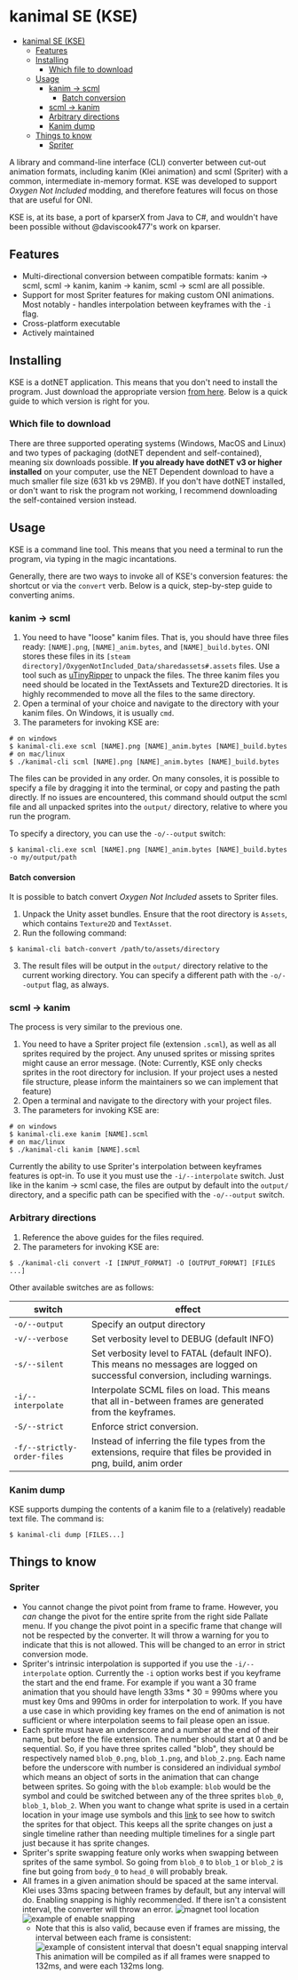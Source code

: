 ﻿# kanimal SE (KSE)

- [kanimal SE (KSE)](#kanimal-se--kse-)
  * [Features](#features)
  * [Installing](#installing)
    + [Which file to download](#which-file-to-download)
  * [Usage](#usage)
    + [kanim → scml](#kanim---scml)
      - [Batch conversion](#batch-conversion)
    + [scml → kanim](#scml---kanim)
    + [Arbitrary directions](#arbitrary-directions)
    + [Kanim dump](#kanim-dump)
  * [Things to know](#things-to-know)
    + [Spriter](#spriter)

A library and command-line interface (CLI) converter between cut-out animation formats, including kanim (Klei animation) and scml (Spriter) with a common, intermediate in-memory format. KSE was developed to support *Oxygen Not Included* modding, and therefore features will focus on those that are useful for ONI.

KSE is, at its base, a port of kparserX from Java to C#, and wouldn't have been possible without @daviscook477's work on kparser.

## Features

* Multi-directional conversion between compatible formats: kanim → scml, scml → kanim, kanim → kanim, scml → scml are all possible.
* Support for most Spriter features for making custom ONI animations. Most notably - handles interpolation between keyframes with the `-i` flag.
* Cross-platform executable
* Actively maintained

## Installing

KSE is a dotNET application. This means that you don't need to install the program. Just download the appropriate version [from here](https://github.com/skairunner/kanimal-SE/releases). Below is a quick guide to which version is right for you.

### Which file to download

There are three supported operating systems (Windows, MacOS and Linux) and two types of packaging (dotNET dependent and self-contained), meaning six downloads possible. **If you already have dotNET v3 or higher installed** on your computer, use the NET Dependent download to have a much smaller file size (631 kb vs 29MB). If you don't have dotNET installed, or don't want to risk the program not working, I recommend downloading the self-contained version instead.  

## Usage

KSE is a command line tool. This means that you need a terminal to run the program, via typing in the magic incantations.

Generally, there are two ways to invoke all of KSE's conversion features: the shortcut or via the `convert` verb. Below is a quick, step-by-step guide to converting anims.

### kanim → scml

1. You need to have "loose" kanim files. That is, you should have three files ready: `[NAME].png`, `[NAME]_anim.bytes`, and `[NAME]_build.bytes`. ONI stores these files in its `[steam directory]/OxygenNotIncluded_Data/sharedassets#.assets` files. Use a tool such as [uTinyRipper](https://github.com/mafaca/UtinyRipper) to unpack  the files. The three kanim files you need should be located in the TextAssets and Texture2D directories. It is highly recommended to move all the files to the same directory.
2. Open a terminal of your choice and navigate to the directory with your kanim files. On Windows, it is usually `cmd`.
3. The parameters for invoking KSE are:
```
# on windows
$ kanimal-cli.exe scml [NAME].png [NAME]_anim.bytes [NAME]_build.bytes
# on mac/linux
$ ./kanimal-cli scml [NAME].png [NAME]_anim.bytes [NAME]_build.bytes
```
The files can be provided in any order. On many consoles, it is possible to specify a file by dragging it into the terminal, or copy and pasting the path directly. If no issues are encountered, this command should output the scml file and all unpacked sprites into the `output/` directory, relative to where you run the program.

To specify a directory, you can use the `-o/--output` switch:
```
$ kanimal-cli.exe scml [NAME].png [NAME]_anim.bytes [NAME]_build.bytes -o my/output/path
```

#### Batch conversion

It is possible to batch convert *Oxygen Not Included* assets to Spriter files.

1. Unpack the Unity asset bundles. Ensure that the root directory is `Assets`, which contains `Texture2D` and `TextAsset`.
2. Run the following command:
```
$ kanimal-cli batch-convert /path/to/assets/directory
```
3. The result files will be output in the `output/` directory relative to the current working directory. You can specify a different path with the `-o/--output` flag, as always.

### scml → kanim
The process is very similar to the previous one.

1. You need to have a Spriter project file (extension `.scml`), as well as all sprites required by the project. Any unused sprites or missing sprites might cause an error message. (Note: Currently, KSE only checks sprites in the root directory for inclusion. If your project uses a nested file structure, please inform the maintainers so we can implement that feature)
2. Open a terminal and navigate to the directory with your project files.
3. The parameters for invoking KSE are:
```
# on windows
$ kanimal-cli.exe kanim [NAME].scml
# on mac/linux
$ ./kanimal-cli kanim [NAME].scml
```

Currently the ability to use Spriter's interpolation between keyframes features is opt-in. To use it you must use the `-i/--interpolate` switch.
Just like in the kanim → scml case, the files are output by default into the `output/` directory, and a specific path can be specified with the `-o/--output` switch.

### Arbitrary directions
1. Reference the above guides for the files required.
2. The parameters for invoking KSE are:
```
$ ./kanimal-cli convert -I [INPUT_FORMAT] -O [OUTPUT_FORMAT] [FILES ...]
```

Other available switches are as follows:  

| switch | effect |
|--------|--------|
| `-o/--output` | Specify an output directory |
| `-v/--verbose` | Set verbosity level to DEBUG (default INFO)|
| `-s/--silent` | Set verbosity level to FATAL (default INFO). This means no messages are logged on successful conversion, including warnings. |
| `-i/--interpolate` | Interpolate SCML files on load. This means that all in-between frames are generated from the keyframes. |
|`-S/--strict` | Enforce strict conversion.|
|`-f/--strictly-order-files` | Instead of inferring the file types from the extensions, require that files be provided in png, build, anim order | 

### Kanim dump
KSE supports dumping the contents of a kanim file to a (relatively) readable text file. The command is:
```
$ kanimal-cli dump [FILES...]
```

## Things to know

### Spriter
* You cannot change the pivot point from frame to frame. However, you *can* change the pivot for the entire sprite from the right side Pallate menu. If you change the pivot point in a specific frame that change will not be respected by the converter. It will throw a warning for you to indicate that this is not allowed. This will be changed to an error in strict conversion mode.
* Spriter's intrinsic interpolation is supported if you use the `-i/--interpolate` option. Currently the `-i` option works best if you keyframe the start and the end frame. For example if you want a 30 frame animation that you should have length 33ms * 30 = 990ms where you must key 0ms and 990ms in order for interpolation to work. If you have a use case in which providing key frames on the end of animation is not sufficient or where interpolation seems to fail please open an issue.
* Each sprite must have an underscore and a number at the end of their name, but before the file extension. The number should start at 0 and be sequential. So, if you have three sprites called "blob", they should be respectively named `blob_0.png`, `blob_1.png`, and `blob_2.png`. Each name before the underscore with number is considered an individual *symbol* which means an object of sorts in the animation that can change between sprites. So going with the `blob` example: `blob` would be the symbol and could be switched between any of the three sprites `blob_0`, `blob_1`, `blob_2`. When you want to change what sprite is used in a certain location in your image use symbols and this [link](http://www.brashmonkey.com/spriter_manual/swapping%20the%20image%20of%20a%20sprite.htm) to see how to switch the sprites for that object. This keeps all the sprite changes on just a single timeline rather than needing multiple timelines for a single part just because it has sprite changes.
* Spriter's sprite swapping feature only works when swapping between sprites of the same symbol. So going from `blob_0` to `blob_1` or `blob_2` is fine but going from `body_0` to `head_0` will probably break.
* All frames in a given animation should be spaced at the same interval. Klei uses 33ms spacing between frames by default, but any interval will do. Enabling snapping is highly recommended. If there isn't a consistent interval, the converter will throw an error.
![magnet tool location](https://raw.githubusercontent.com/skairunner/kparserX/master/imgs/timeline_settings_buttons.png)
![example of enable snapping](https://raw.githubusercontent.com/skairunner/kparserX/master/imgs/timeline_settings_enable_snapping.png)
    * Note that this is also valid, because even if frames are missing, the interval between each frame is consistent:
    ![example of consistent interval that doesn't equal snapping interval](https://user-images.githubusercontent.com/3517115/68343547-4927b200-00aa-11ea-84df-509ffcd7fcb3.png)
    This animation will be compiled as if all frames were snapped to 132ms, and were each 132ms long.
